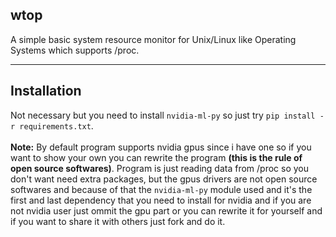 ## wtop
A simple basic system resource monitor for Unix/Linux like Operating Systems which supports /proc.
<hr>

## Installation 
Not necessary but you need to install ```nvidia-ml-py``` so just try ```pip install -r requirements.txt```. <br><br>
**Note:** By default program supports nvidia gpus since i have one so if you want to show your own you can rewrite the program **(this is the rule of open source softwares)**. Program is just reading data from /proc so you don't want need extra packages, but the gpus drivers are not open source softwares and because of that the ```nvidia-ml-py``` module used and it's the first and last dependency that you need to install for nvidia and if you are not nvidia user just ommit the gpu part or you can rewrite it for yourself and if you want to share it with others just fork and do it.
